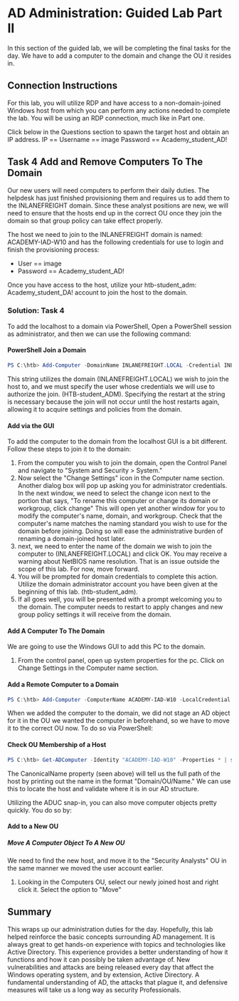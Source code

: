 # AD Administration: Guided Lab Part II

In this section of the guided lab, we will be completing the final tasks for the day. We have to add a computer to the domain and change the OU it resides in.

## Connection Instructions

For this lab, you will utilize RDP and have access to a non-domain-joined Windows host from which you can perform any actions needed to complete the lab. You will be using an RDP connection, much like in Part one.

Click below in the Questions section to spawn the target host and obtain an IP address.
IP ==
Username == image
Password == Academy_student_AD!

## Task 4 Add and Remove Computers To The Domain

Our new users will need computers to perform their daily duties. The helpdesk has just finished provisioning them and requires us to add them to the INLANEFREIGHT domain. Since these analyst positions are new, we will need to ensure that the hosts end up in the correct OU once they join the domain so that group policy can take effect properly.

The host we need to join to the INLANEFREIGHT domain is named: ACADEMY-IAD-W10 and has the following credentials for use to login and finish the provisioning process:

- User == image
- Password == Academy_student_AD!

Once you have access to the host, utilize your htb-student_adm: Academy_student_DA! account to join the host to the domain.

### Solution: Task 4

To add the localhost to a domain via PowerShell, Open a PowerShell session as administrator, and then we can use the following command:

#### PowerShell Join a Domain

```powershell
PS C:\htb> Add-Computer -DomainName INLANEFREIGHT.LOCAL -Credential INLANEFREIGHT\HTB-student_adm -Restart
```

This string utilizes the domain (INLANEFREIGHT.LOCAL) we wish to join the host to, and we must specify the user whose credentials we will use to authorize the join. (HTB-student_ADM). Specifying the restart at the string is necessary because the join will not occur until the host restarts again, allowing it to acquire settings and policies from the domain.

#### Add via the GUI

To add the computer to the domain from the localhost GUI is a bit different. Follow these steps to join it to the domain:

1. From the computer you wish to join the domain, open the Control Panel and navigate to "System and Security > System."
2. Now select the "Change Settings" icon in the Computer name section. Another dialog box will pop up asking you for administrator credentials. In the next window, we need to select the change icon next to the portion that says, "To rename this computer or change its domain or workgroup, click change" This will open yet another window for you to modify the computer's name, domain, and workgroup. Check that the computer's name matches the naming standard you wish to use for the domain before joining. Doing so will ease the administrative burden of renaming a domain-joined host later.
3. next, we need to enter the name of the domain we wish to join the computer to (INLANEFREIGHT.LOCAL) and click OK. You may receive a warning about NetBIOS name resolution. That is an issue outside the scope of this lab. For now, move forward.
4. You will be prompted for domain credentials to complete this action. Utilize the domain administrator account you have been given at the beginning of this lab. (htb-student_adm).
5. If all goes well, you will be presented with a prompt welcoming you to the domain. The computer needs to restart to apply changes and new group policy settings it will receive from the domain.

#### Add A Computer To The Domain

We are going to use the Windows GUI to add this PC to the domain.

1. From the control panel, open up system properties for the pc. Click on Change Settings in the Computer name section.

#### Add a Remote Computer to a Domain

```powershell
PS C:\htb> Add-Computer -ComputerName ACADEMY-IAD-W10 -LocalCredential ACADEMY-IAD-W10\image -DomainName INLANEFREIGHT.LOCAL -Credential INLANEFREIGHT\htb-student_adm -Restart
```

When we added the computer to the domain, we did not stage an AD object for it in the OU we wanted the computer in beforehand, so we have to move it to the correct OU now. To do so via PowerShell:

#### Check OU Membership of a Host

```powershell
PS C:\htb> Get-ADComputer -Identity "ACADEMY-IAD-W10" -Properties * | select CN,CanonicalName,IPv4Address
```

The CanonicalName property (seen above) will tell us the full path of the host by printing out the name in the format "Domain/OU/Name." We can use this to locate the host and validate where it is in our AD structure.

Utilizing the ADUC snap-in, you can also move computer objects pretty quickly. You do so by:

#### Add to a New OU

##### Move A Computer Object To A New OU

We need to find the new host, and move it to the "Security Analysts" OU in the same manner we moved the user account earlier.

1. Looking in the Computers OU, select our newly joined host and right click it. Select the option to "Move"

## Summary

This wraps up our administration duties for the day. Hopefully, this lab helped reinforce the basic concepts surrounding AD management. It is always great to get hands-on experience with topics and technologies like Active Directory. This experience provides a better understanding of how it functions and how it can possibly be taken advantage of. New vulnerabilities and attacks are being released every day that affect the Windows operating system, and by extension, Active Directory. A fundamental understanding of AD, the attacks that plague it, and defensive measures will take us a long way as security Professionals.
